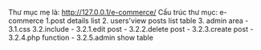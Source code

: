 Thư mục mẹ là: http://127.0.0.1/e-commerce/
Cấu trúc thư mục:
e-commerce 1.post details list 
   2. users'view posts list table
   3. admin area - 3.1.css
        3.2.include 
           - 3.2.1.edit post
           - 3.2.2.delete post
           - 3.2.3.create post
           - 3.2.4.php function
           - 3.2.5.admin show table
